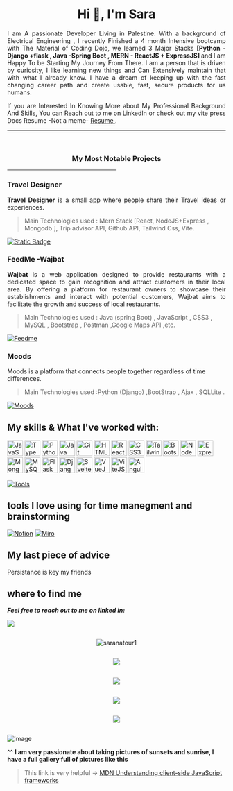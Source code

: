 <h1 align="center">Hi 👋, I'm Sara</h1>


<p align ='justify'>
I am A passionate Developer Living in Palestine.  With a background of Electrical Engineering , I recently Finished a 4 month Intensive bootcamp with The Material of Coding Dojo, we learned 3 Major Stacks <strong>[Python - Django +flask , Java -Spring Boot , MERN - ReactJS + ExpressJS] </strong>  and I am Happy To be Starting My Journey From There. I am a person that is driven by curiosity, I like learning new things and Can Extensively maintain that with what I already know. I have a dream of keeping up with the fast changing career path and create usable, fast, secure  products for us humans.
</p>
<p align ='justify'">If you are Interested In Knowing More about My Professional Background And Skills, You can Reach out to me on LinkedIn or check out my vite press Docs Resume -Not a meme-  <a href='https://resume-2-nu.vercel.app/' target='_blank'> Resume </a> .</p>
<hr/>

 <br>
<h3 align="center">My Most Notable Projects </h3>
  <hr align="center"  width='50%'/>

### Travel Designer
<p align ='justify'> <strong>Travel Designer</strong> is a small app where people share their Travel ideas or experiences.   </p>

> Main Technologies used : Mern Stack [React, NodeJS+Express , Mongodb ], Trip advisor API, Github API, Tailwind Css, Vite.

[![Static Badge](https://img.shields.io/badge/Travel-Designer?style=for-the-badge&logo=https%3A%2F%2Fgithub.com%2Fsaranatour1%2FTraval-Designer%2Fraw%2Fmaster%2Fclient%2Fsrc%2Fassets%2Flogo.svg&logoColor=%23E8DED1&label=Github&labelColor=%23E8DED1&color=%23E8DED1)](https://github.com/saranatour1/Traval-Designer)


### FeedMe -Wajbat
<p align ='justify'> <strong>Wajbat</strong>  is a web application designed to provide restaurants with a dedicated space to gain recognition and attract customers in their local area. By offering a platform for restaurant owners to showcase their establishments and interact with potential customers, Wajbat aims to facilitate the growth and success of local restaurants. </p>

> Main Technologies used : Java (spring Boot) , JavaScript , CSS3 , MySQL , Bootstrap , Postman ,Google Maps API ,etc.  

[![Feedme](https://img.shields.io/badge/Spring%20Boot%20-Wajbat?style=for-the-badge&logo=github&logoColor=%2376c095&label=Wajbat&labelColor=%23fff4e5&color=%23f3eee2)](https://github.com/saranatour1/FeedMe)




### Moods
Moods is a platform that connects people together regardless of time differences. 
> Main Technologies used :Python (Django) ,BootStrap , Ajax , SQLLite .

[![Moods](https://img.shields.io/badge/Django-Moods?style=for-the-badge&logo=github&logoColor=%23cccc&label=Moods&labelColor=%23fff4e5)](https://github.com/saranatour1/Moods)




## My skills & What I've worked with: 
<p align="left">
<a href="https://developer.mozilla.org/en-US/docs/Web/JavaScript" target="_blank" rel="noreferrer"><img src="https://raw.githubusercontent.com/danielcranney/readme-generator/main/public/icons/skills/javascript-colored.svg" width="36" height="36" alt="JavaScript" /></a>
 <a href="https://www.typescriptlang.org/" target="_blank" rel="noreferrer"><img src="https://raw.githubusercontent.com/danielcranney/readme-generator/main/public/icons/skills/typescript-colored.svg" width="36" height="36" alt="TypeScript" /></a>
<a href="https://www.python.org/" target="_blank" rel="noreferrer"><img src="https://raw.githubusercontent.com/danielcranney/readme-generator/main/public/icons/skills/python-colored.svg" width="36" height="36" alt="Python" /></a>
<a href="https://www.oracle.com/java/" target="_blank" rel="noreferrer"><img src="https://raw.githubusercontent.com/danielcranney/readme-generator/main/public/icons/skills/java-colored.svg" width="36" height="36" alt="Java" /></a>
<a href="https://git-scm.com/" target="_blank" rel="noreferrer"><img src="https://raw.githubusercontent.com/danielcranney/readme-generator/main/public/icons/skills/git-colored.svg" width="36" height="36" alt="Git" /></a>
<a href="https://developer.mozilla.org/en-US/docs/Glossary/HTML5" target="_blank" rel="noreferrer"><img src="https://raw.githubusercontent.com/danielcranney/readme-generator/main/public/icons/skills/html5-colored.svg" width="36" height="36" alt="HTML5" /></a>
<a href="https://reactjs.org/" target="_blank" rel="noreferrer"><img src="https://raw.githubusercontent.com/danielcranney/readme-generator/main/public/icons/skills/react-colored.svg" width="36" height="36" alt="React" /></a>
<a href="https://www.w3.org/TR/CSS/#css" target="_blank" rel="noreferrer"><img src="https://raw.githubusercontent.com/danielcranney/readme-generator/main/public/icons/skills/css3-colored.svg" width="36" height="36" alt="CSS3" /></a>
<a href="https://tailwindcss.com/" target="_blank" rel="noreferrer"><img src="https://raw.githubusercontent.com/danielcranney/readme-generator/main/public/icons/skills/tailwindcss-colored.svg" width="36" height="36" alt="TailwindCSS" /></a>
<a href="https://getbootstrap.com/" target="_blank" rel="noreferrer"><img src="https://raw.githubusercontent.com/danielcranney/readme-generator/main/public/icons/skills/bootstrap-colored.svg" width="36" height="36" alt="Bootstrap" /></a>
<a href="https://nodejs.org/en/" target="_blank" rel="noreferrer"><img src="https://raw.githubusercontent.com/danielcranney/readme-generator/main/public/icons/skills/nodejs-colored.svg" width="36" height="36" alt="NodeJS" /></a>
<a href="https://expressjs.com/" target="_blank" rel="noreferrer"><img src="https://raw.githubusercontent.com/danielcranney/readme-generator/main/public/icons/skills/express-colored.svg" width="36" height="36" alt="Express" /></a>
<a href="https://www.mongodb.com/" target="_blank" rel="noreferrer"><img src="https://raw.githubusercontent.com/danielcranney/readme-generator/main/public/icons/skills/mongodb-colored.svg" width="36" height="36" alt="MongoDB" /></a>
<a href="https://www.mysql.com/" target="_blank" rel="noreferrer"><img src="https://raw.githubusercontent.com/danielcranney/readme-generator/main/public/icons/skills/mysql-colored.svg" width="36" height="36" alt="MySQL" /></a>
<a href="https://flask.palletsprojects.com/en/2.0.x/" target="_blank" rel="noreferrer"><img src="https://raw.githubusercontent.com/danielcranney/readme-generator/main/public/icons/skills/flask-colored.svg" width="36" height="36" alt="Flask" /></a>
<a href="https://www.djangoproject.com/" target="_blank" rel="noreferrer"><img src="https://raw.githubusercontent.com/danielcranney/readme-generator/main/public/icons/skills/django-colored.svg" width="36" height="36" alt="Django" /></a>
<a href="https://svelte.dev/" target="_blank" rel="noreferrer"><img src="https://raw.githubusercontent.com/danielcranney/readme-generator/main/public/icons/skills/svelte-colored.svg" width="36" height="36" alt="Svelte" /></a>
<a href="https://vuejs.org/" target="_blank" rel="noreferrer"><img src="https://raw.githubusercontent.com/danielcranney/readme-generator/main/public/icons/skills/vuejs-colored.svg" width="36" height="36" alt="VueJS" /></a>
<a href="https://vitejs.dev/" target="_blank" rel="noreferrer"><img src="https://raw.githubusercontent.com/danielcranney/readme-generator/main/public/icons/skills/vite-colored.svg" width="36" height="36" alt="ViteJS" /></a>
<a href="https://angular.io/docs" target="_blank" rel="noreferrer"><img src="https://raw.githubusercontent.com/danielcranney/readme-generator/main/public/icons/skills/angularjs-colored.svg" width="36" height="36" alt="AngularJs" /></a>

  [![Tools](https://skillicons.dev/icons?i=spring,postman&perline=7)](https://skillicons.dev) 
</p>
               
## tools I love using for time manegment and brainstorming 
[![Notion](https://img.shields.io/badge/Notion-000000?style=for-the-badge&logo=notion&logoColor=white)](https://www.notion.so/)
[![Miro](https://img.shields.io/badge/Miro-F7C922?style=for-the-badge&logo=Miro&logoColor=050036)](https://miro.com/)

<!-- ## other things I use 
![Google analytics](https://img.shields.io/badge/Google%20Analytics-E37400?style=for-the-badge&logo=google%20analytics&logoColor=white)
![Railway](https://img.shields.io/badge/Railway-131415?style=for-the-badge&logo=railway&logoColor=white)
![Vercel](https://img.shields.io/badge/Vercel-000000?style=for-the-badge&logo=vercel&logoColor=white)
![Postman](https://img.shields.io/badge/Postman-FF6C37?style=for-the-badge&logo=Postman&logoColor=white) -->
## My last piece of advice
Persistance is key my friends

## where to find me
***Feel free to reach out to me on linked in:*** <br>

<a href="https://www.linkedin.com/in/saranatour/" target="_blank"> <img src="https://img.shields.io/badge/LinkedIn-0077B5?style=for-the-badge&logo=linkedin&logoColor=white" /> </a>

<div style="display: flex; flex-direction: column; align-items: center;">
  <p align="center">
    <img src="https://komarev.com/ghpvc/?username=saralocalgit&label=Profile%20views&color=0e75b6&style=flat" alt="saranatour1" />
  </p>

  <p align="center">
    <img src="https://github-profile-summary-cards.vercel.app/api/cards/profile-details?username=saranatour1&theme=github_dark" />
  </p>

  <!-- Uncomment the line below if you want to align the card in the middle -->
  <!-- <p align="center">
    <img src="https://github-readme-stats-git-masterrstaa-rickstaa.vercel.app/api?username=saranatour1&theme=dark" />
  </p> -->
  <p align="center">
    <img src="https://github-readme-stats.vercel.app/api/top-langs/?username=saranatour1&layout=compact&theme=dark" />
  </p>


  <p align="center">
    <img src="https://github-readme-streak-stats.herokuapp.com/?user=saranatour1&theme=dark" />
  </p>

  <p align="center">
    <img src="https://leetcard.jacoblin.cool/SaraNatour?border=0&radius=20" />
  </p>
</div>




<!-- ![Profile counter](https://hits.seeyoufarm.com/api/count/incr/badge.svg?url=https%3A%2F%2Fgithub.com%2Fsaranatour11212%2Fhit-counter) -->
![image](https://user-images.githubusercontent.com/77834808/231468670-ba2fd0dc-2633-4c52-b0b9-518075699147.png)


^^ **I am very passionate about taking pictures of sunsets and sunrise, I have a full gallery full of pictures like this** 
>This link is very helpful -> [MDN Understanding client-side JavaScript frameworks](https://developer.mozilla.org/en-US/docs/Learn/Tools_and_testing/Client-side_JavaScript_frameworks)
